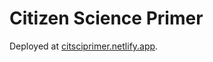 # Citizen Science Primer

Deployed at [citsciprimer.netlify.app](https://citsciprimer.netlify.app).
